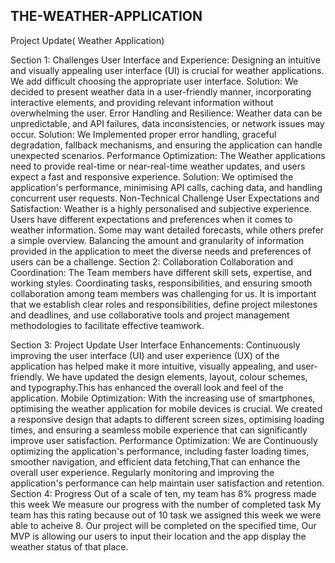 ## THE-WEATHER-APPLICATION
Project Update( Weather Application)

Section 1: Challenges
User Interface and Experience: Designing an intuitive and visually appealing user interface (UI) is crucial for weather applications. We add difficult choosing the appropriate user interface.
Solution: We decided to present weather data in a user-friendly manner, incorporating interactive elements, and providing relevant information without overwhelming the user.
Error Handling and Resilience: Weather data can be unpredictable, and API failures, data inconsistencies, or network issues may occur.
Solution: We Implemented proper error handling, graceful degradation, fallback mechanisms, and ensuring the application can handle unexpected scenarios.
Performance Optimization: The Weather applications need to provide real-time or near-real-time weather updates, and users expect a fast and responsive experience.
Solution: We optimised the application's performance, minimising API calls, caching data, and handling concurrent user requests.
Non-Technical Challenge
User Expectations and Satisfaction: Weather is a highly personalised and subjective experience. Users have different expectations and preferences when it comes to weather information. Some may want detailed forecasts, while others prefer a simple overview. Balancing the amount and granularity of information provided in the application to meet the diverse needs and preferences of users can be a challenge.
Section 2: Collaboration
Collaboration and Coordination: The Team members have different skill sets, expertise, and working styles. Coordinating tasks, responsibilities, and ensuring smooth collaboration among team members was challenging for us. It is important that we establish clear roles and responsibilities, define project milestones and deadlines, and use collaborative tools and project management methodologies to facilitate effective teamwork.


Section 3: Project Update
User Interface Enhancements: Continuously improving the user interface (UI) and user experience (UX) of the application has helped make it more intuitive, visually appealing, and user-friendly. We have updated the design elements, layout, colour schemes, and typography.This has enhanced the overall look and feel of the application.
Mobile Optimization: With the increasing use of smartphones, optimising the weather application for mobile devices is crucial. We created a responsive design that adapts to different screen sizes, optimising loading times, and ensuring a seamless mobile experience that can significantly improve user satisfaction.
Performance Optimization: We are Continuously optimizing the application's performance, including faster loading times, smoother navigation, and efficient data fetching,That can enhance the overall user experience. Regularly monitoring and improving the application's performance can help maintain user satisfaction and retention.
Section 4: Progress
Out of a scale of ten, my team has 8% progress made this week
We measure our progress with the number of completed task
My team has this rating because out of 10 task we assigned this week we were able to acheive 8.
Our project will be completed on the specified time, Our MVP is allowing our users to input their location and the app display the weather status of that place.





